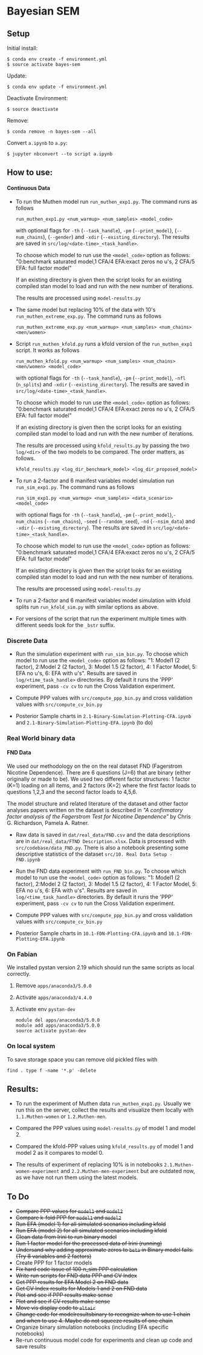 # Bayesian SEM

## Setup

Initial install:

    $ conda env create -f environment.yml
    $ source activate bayes-sem

Update:

    $ conda env update -f environment.yml

Deactivate Environment:

    $ source deactivate

Remove:

    $ conda remove -n bayes-sem --all


Convert `a.ipynb` to `a.py`:

    $ jupyter nbconvert --to script a.ipynb


## How to use:

#### Continuous Data

* To run the Muthen model run `run_muthen_exp1.py`. The command runs as follows

  ```
  run_muthen_exp1.py <num_warmup> <num_samples> <model_code>
  ```

  with optional flags for `-th` (`--task_handle`), `-pm` (`--print_model`), (`--num_chains`), 
  (`--gender`) and
  `-xdir` (`--existing_directory`). The results are saved in
  `src/log/<date-time>_<task_handle>`.
  
  To choose which model to run use the `<model_code>` option as follows:
  "0:benchmark saturated model,1 CFA/4 EFA:exact zeros no u's, 2 CFA/5 EFA: full factor model"
  
  If an existing directory is given then the script looks for an existing compiled
  stan model to load and run with the new number of iterations.
  
  The results are processed using `model-results.py`

* The same model but replacing 10% of the data with 10's `run_muthen_extreme_exp.py`.
The command runs as follows

    ```
    run_muthen_extreme_exp.py <num_warmup> <num_samples> <num_chains> <men/women>
    ```

* Script `run_muthen_kfold.py` runs a kfold version of the `run_muthen_exp1`
script. It works as follows

    ```
    run_muthen_kfold.py <num_warmup> <num_samples> <num_chains> <men/women> <model_code>
    ```

  with optional flags for `-th` (`--task_handle`), `-pm` (`--print_model`), `-nfl`
  (`n_splits`) and `-xdir` (`--existing_directory`). The results are saved in
  `src/log/<date-time>_<task_handle>`.
  
  To choose which model to run use the `<model_code>` option as follows:
  "0:benchmark saturated model,1 CFA/4 EFA:exact zeros no u's, 2 CFA/5 EFA: full factor model"
  
  If an existing directory is given then the script looks for an existing compiled
  stan model to load and run with the new number of iterations.
  
  The results are processed using `kfold_results.py` by passing the two `log/<dir>`
  of the two models to be compared. The order matters, as follows.
    
    ```
    kfold_results.py <log_dir_benchmark_model> <log_dir_proposed_model> 
    ```
    

* To run a 2-factor and 6 manifest variables  model simulation run `run_sim_exp1.py`. The command runs as follows

  ```
  run_sim_exp1.py <num_warmup> <num_samples> <data_scenario> <model_code>
  ```

  with optional flags for `-th` (`--task_handle`), `-pm` (`--print_model`),`-num_chains` (`--num_chains`), `-seed` (`--random_seed`), `-nd` (`--nsim_data`)  and
  `-xdir` (`--existing_directory`). The results are saved in
  `src/log/<date-time>_<task_handle>`.
  
  To choose which model to run use the `<model_code>` option as follows:
  "0:benchmark saturated model,1 CFA/4 EFA:exact zeros no u's, 2 CFA/5 EFA: full factor model"
  
  If an existing directory is given then the script looks for an existing compiled
  stan model to load and run with the new number of iterations.
  
  The results are processed using `model-results.py`

* To run a 2-factor and 6 manifest variables  model simulation with kfold splits run `run_kfold_sim.py` with similar options as above. 

* For versions of the script that run the experiment multiple times with different seeds look for the `_bstr` suffix.


### Discrete Data

* Run the simulation experiment with `run_sim_bin.py`. To choose which model to run use the `<model_code>` option as follows:  "1: Model1 (2 factor), 2:Model 2 (2 factor), 3: Model 1.5 (2 factor), 4: 1 Factor Model, 5: EFA no u's, 6: EFA with u's". Results are saved in `log/<time_task_handle>` directories. By default it runs the 'PPP' experiment, pass `-cv cv` to run the Cross Validation experiment. 

* Compute PPP values with `src/compute_ppp_bin.py` and cross validation values with `src/compute_cv_bin.py`

* Posterior Sample charts in `2.1-Binary-Simulation-Plotting-CFA.ipynb` and `2.1-Binary-Simulation-Plotting-EFA.ipynb` (to do)
 
 
### Real World binary data

#### FND Data

We used our methodology on the on the real dataset FND (Fagerstrom Nicotine Dependence). There are 6 questions (J=6) that are binary (either originally or made to be). We used two different factor structures: 1 factor (K=1) loading on all items, and 2 factors (K=2) where the first factor loads to questions 1,2,3 and the second factor loads to 4,5,6.  

The model structure and related literature of the dataset and other factor analyses papers written on the dataset is described in *"A confirmatory factor analysis of the Fagerstrom Test for Nicotine Dependence"* by
Chris G. Richardson, Pamela A. Ratner.  

* Raw data is saved in `dat/real_data/FND.csv` and the data descriptions are in `dat/real_data/FTND Description.xlsx`. Data is processed with `src/codebase/data_FND.py`. There is also a notebook presenting some descriptive statistics of the dataset `src/10. Real Data Setup - FND.ipynb`

* Run the FND data experiment with `run_FND_bin.py`. To choose which model to run use the `<model_code>` option as follows:  "1: Model1 (2 factor), 2:Model 2 (2 factor), 3: Model 1.5 (2 factor), 4: 1 Factor Model, 5: EFA no u's, 6: EFA with u's". Results are saved in `log/<time_task_handle>` directories. By default it runs the 'PPP' experiment, pass `-cv cv` to run the Cross Validation experiment. 

* Compute PPP values with `src/compute_ppp_bin.py` and cross validation values with `src/compute_cv_bin.py`

* Posterior Sample charts in `10.1-FDN-Plotting-CFA.ipynb` and `10.1-FDN-Plotting-EFA.ipynb`

### On Fabian

We installed pystan version 2.19 which should run the same scripts as local correctly.

1. Remove `apps/anaconda3/5.0.0`   
2. Activate `apps/anaconda3/4.4.0` 
3. Activate env `pystan-dev`    


    ```
    module del apps/anaconda3/5.0.0
    module add apps/anaconda3/5.0.0
    source activate pystan-dev
    ```

### On local system  

To save storage space you can remove old pickled files with 

    find . type f -name '*.p' -delete


## Results:

* To run the experiment of Muthen data `run_muthen_exp1.py`. Usually we run this
on the server, collect the results and visualize them locally with
`1.1.Muthen-women` or `1.2.Muthen-men`. 

* Compared the PPP values using `model-results.py` of model 1 and model 2.

* Compared the kfold-PPP values using `kfold_results.py` of model 1 and model 2 as it compares to model 0.

* The results of experiment of replacing 10% is in notebooks
`2.1.Muthen-women-experiment` and `2.2.Muthen-men-experiment` but are outdated now, as we have not run them using the latest models.


## To Do

* ~~Compare PPP values for `model1` and `model2`~~
* ~~Compare k-fold PPP for `model1` and `model2`~~
* ~~Run EFA (model 1) for all simulated scenarios including kfold~~
* ~~Run EFA (model 2) for all simulated scenarios including kfold~~
* ~~Clean data from Irini to run binary model~~
* ~~Run 1 factor model for the processed data of Irini (running)~~
* ~~Undersand why adding approximate zeros to `beta` in Binary model fails. (Try 8 variables and 2 factors)~~
* Create PPP for 1 factor models
* ~~Fix hard code issue of 100 n_sim PPP calculation~~
* ~~Write run scripts for FND data PPP and CV Index~~
* ~~Get PPP results for EFA Model 2 on FND data~~
* ~~Get CV Index results for Models 1 and 2 on FND data~~
* ~~Plot and see if PPP results make sense~~
* ~~Plot and see if CV results make sense~~
* ~~Move vis display code to `altair`~~
* ~~Change code for modelresultsbinary to recognize when to use 1 chain and when to use 4. Maybe do not squeeze results of one chain~~
* Organize binary simulation notebooks (including EFA specific notebooks)
* Re-run continuous model code for experiments and clean up code and save results